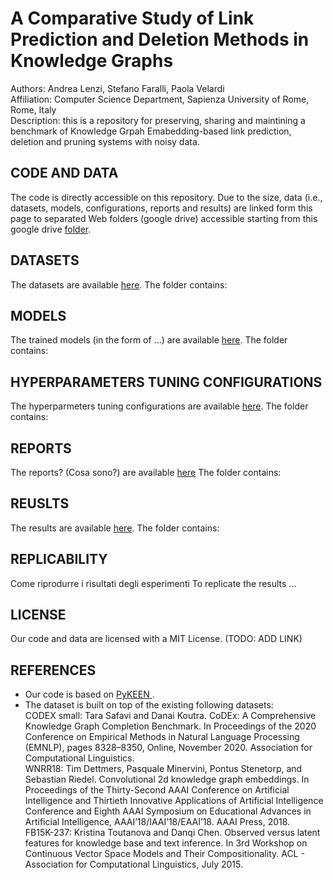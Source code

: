 # A Comparative Study of Link Prediction and Deletion Methods in Knowledge Graphs
Authors: Andrea Lenzi, Stefano Faralli, Paola Velardi<br>
Affiliation: Computer Science Department, Sapienza University of Rome, Rome, Italy<br>
Description: this is a repository for preserving, sharing and maintining a benchmark of Knowledge Grpah Emabedding-based link prediction, deletion and pruning systems with noisy data. <br>

## CODE AND DATA
The code is directly accessible on this repository.  Due to the size, data (i.e., datasets, models, configurations, reports and results) are linked form this page to separated Web folders (google drive) accessible starting from this google drive  <a href="https://drive.google.com/drive/folders/1h_B_0Kent6_F9j8xghKmgAejFF2vRyH-?usp=share_link">folder</a>.

## DATASETS

The datasets are available <a href="https://drive.google.com/drive/folders/19uCbXuMMIgJlMD5JTJAdg8odIsPycWDl?usp=share_link">here</a>.
The folder contains:

## MODELS

The trained models (in the form of ...) are available <a href="https://drive.google.com/drive/folders/1VW3s2XTPz7AaUgjqYn9AbW9N1RqQETsk?usp=share_link">here</a>. 
The folder contains:


## HYPERPARAMETERS TUNING CONFIGURATIONS

The hyperparmeters tuning configurations are available <a href="https://drive.google.com/drive/folders/11S3kD3Q2xLzyuobEVGK4tYV_ZjWvkLQn?usp=share_link">here</a>.
The folder contains:


## REPORTS
The reports? (Cosa sono?) are available <a href="https://drive.google.com/drive/folders/105h7Wc_JgBfKVCu7uKreBtDQ-U8FFlq-?usp=share_link">here</a>
The folder contains:

## REUSLTS
The results are available <a href="https://drive.google.com/drive/folders/1m2KgYbSbMXM1VmC5snmuT9UFhH11MRO1?usp=share_link">here</a>.
The folder contains:


## REPLICABILITY
Come riprodurre i risultati degli esperimenti 
To replicate the results ...

## LICENSE
Our code and data are licensed with a MIT License.  (TODO: ADD LINK)


## REFERENCES
- Our code is based on <a href="https://github.com/pykeen/pykeen"> PyKEEN </a>.<br>
- The dataset is built on top of the existing following datasets:<br>
  CODEX small: Tara Safavi and Danai Koutra. CoDEx: A Comprehensive Knowledge Graph Completion
Benchmark. In Proceedings of the 2020 Conference on Empirical Methods in Natural Language
Processing (EMNLP), pages 8328–8350, Online, November 2020. Association for Computational
Linguistics. <br>
  WNRR18: Tim Dettmers, Pasquale Minervini, Pontus Stenetorp, and Sebastian Riedel. Convolutional 2d
knowledge graph embeddings. In Proceedings of the Thirty-Second AAAI Conference on Artificial
Intelligence and Thirtieth Innovative Applications of Artificial Intelligence Conference and Eighth
AAAI Symposium on Educational Advances in Artificial Intelligence, AAAI’18/IAAI’18/EAAI’18.
AAAI Press, 2018.<br>
  FB15K-237: Kristina Toutanova and Danqi Chen. Observed versus latent features for knowledge base and
text inference. In 3rd Workshop on Continuous Vector Space Models and Their Compositionality.
ACL - Association for Computational Linguistics, July 2015.<br>


